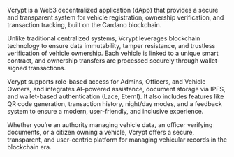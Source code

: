 Vcrypt is a Web3 decentralized application (dApp) that provides a secure and transparent system for vehicle registration, ownership verification, and transaction tracking, built on the Cardano blockchain.

Unlike traditional centralized systems, Vcrypt leverages blockchain technology to ensure data immutability, tamper resistance, and trustless verification of vehicle ownership. Each vehicle is linked to a unique smart contract, and ownership transfers are processed securely through wallet-signed transactions.

Vcrypt supports role-based access for Admins, Officers, and Vehicle Owners, and integrates AI-powered assistance, document storage via IPFS, and wallet-based authentication (Lace, Eternl). It also includes features like QR code generation, transaction history, night/day modes, and a feedback system to ensure a modern, user-friendly, and inclusive experience.

Whether you’re an authority managing vehicle data, an officer verifying documents, or a citizen owning a vehicle, Vcrypt offers a secure, transparent, and user-centric platform for managing vehicular records in the blockchain era.

